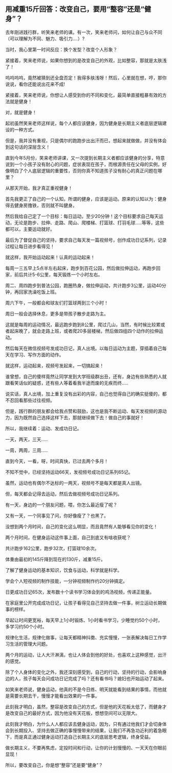 ## 用减重15斤回答：改变自己，要用“整容”还是“健身”？

去年刚进践行群，听笑来老师的课。有一次，笑来老师问，如何让自己与众不同（可以理解为不同、魅力、吸引力....）?

当时，我心里第一时间反应：换个发型？改变个人形象？

紧接着，笑来老师说，如果你想到的是改变自己的外观，比如整容，那就是太肤浅了！

呜呜呜呜，竟然被猜到还全盘否定！我得多肤浅呀！然后，心里就在想，哼，那你说说，看你还能说出花来不成!

紧接着，笑来老师说，你想让人感受到你的不同和变化，最简单直接粗暴有效的方法就是健身！

对，就是健身！

起初虽然笑来老师这样说，每个人都应该健身，因为健身是长期主义者底层逻辑建设的一种方式。

但是，我并没有重视，只是偶尔的跑跑步出出汗而已，想起来就做做，并没有体会到这句话的深层含义！

直到今年5月份，笑来老师讲课，又一次提到长期主义者都应该健身的分享，特意说到一个小孩子没有耐心的问题，症状表现在孩子，而根源责任在父母的实例，好像明白了个人底层逻辑的重要性，否则你真不知道孩子没有耐心的真正问题在哪里？

从那天开始，我才真正重视健身！

首先我更正了自己的一个认知，所谓的健身，应该是运动。原来的认知以为：健身得去健身房撸铁，否则就不叫健身。

然后我给自己定了一个目标：每日运动，至少20分钟！这个目标要求自己每天运动，无论是跑步、拉伸、走路、爬山、爬楼梯、打篮球、打羽毛球.....等等，这些都可以，主要运动就好。

最后为了督促自己的坚持，要求自己每天发一篇视频号，创作成功日记系列，记录过程让每日进步看得见！

就这样，我开始运动起来！认真的运动起来！

每周一三五早上5点半左右起床，跑步到百花公园，然后做拉伸运动，再跑步回家，前后共计5-6公里，每天锻炼一个小时左右。

周二、周四跑步到普法公园，跑圈热身，做拉伸运动，共计跑步3公里，运动40分钟，再回家洗澡吃饭上班。

周六下午，一般都会和球友们打篮球两到三个小时！

周日一般会选择休息，更多是带孩子散步走路为主。

这就是每周的运动情况，最远跑步跑到8公里，爬过几山，当然，有时候比较累或者起床晚了，就会走路上班，或者爬20多层楼梯，然后做四组四个动作的拉伸运动。

然后每天在微信视频号发成功日记，真人出境。以每日运动为主题，穿插着自己每天在学习、写作方面的动作。

就这样，运动起来，视频号发起来，一切搞起来！

谁曾想，自己的傻样竟然让同学发到大学班级群出丑，还有，身边有些熟悉的人就跟看笑话似的疑惑，还有些人等着看我半途而废的无疾而终.....

说实话，真人出境，加上重复没有出彩的内容，自己也觉得自己的确实挺傻的，都不忍回看那些过往视频。

但是，践行群的朋友都会给我点赞和鼓励，这也是我不断运动、每天发视频的源动力，因为既然自己选择这样下去，那就继续做下去！做自己的事就好！

所以，我继续着：运动、发成功日记。

一天，两天，三天.....

一周，两周，三周.....

直到今天，一看，呀，时间真快，已过去两个多月！

不知不觉中，已经坚持运动66天，发视频号成功日记系列65记。

虽然，运动也有偶尔不达标的一两天，视频号不是每天都是真人出镜。

但，每天都会记得去运动，然后去做视频号成功日记系列。

有一天，身边的一个朋友问题，喂，你怎么最近瘦了呢？

又有一天，一个同事见了问，你好像瘦了？也黑了。

没想到两个月时间，自己的变化这么明显，而且竟然有人能够看见你的变化！

两个月时间，在健身运动这件事上面，自己到底又有啥收获呢？

共计跑步162公里，跑步32次，打篮球10余次。

体重由最初的145斤降到现在的130斤，减重15斤。

了解了健身运动的基本知识，饮食与运动，科学就是科学。

学会个人短视频的制作技能，一分钟视频制作约20分钟搞定。

日更成功日记65次，发布数十个读书学习体会到的鸡汤视频，传递正能量。

在家庭里公开完成成功日记，让孩子看得见自己坚持去做一件事，树立运动长期做事的榜样。

早起让时间更宽裕，每天早上1小时锻炼、1小时看书学习，少睡觉约50个小时，多学习约50个小时。

规律化生活，规律化做事，让每天都精神抖擞、充实慢慢，一张表解决每日工作学习生活的管理大问题。



两个月的运动，让人大汗淋漓，也让人体会到他的好处，也喜欢上这种感觉，出汗的感觉。

除了个人身体的变化之外，我还深刻感受到，自己的行动，坚持的行动，会影响身边的人，孩子每天会问成功日记完成了吗？还有看书吗？媳妇也开始运动了起来。

如笑来老师说，健身运动，他真的不是今日练、明天就能看到结果的事情，而他就是需要长期去干，慢慢才能看出效果的一件事。

此刻我才明白，虽然，整容是改变自己的方式，但是他的天花板太低了，而健身才是改变自己的最好方式，因为他没有天花板，想想空间可以无限大。

此刻我才明白，为什么人人都应该去健身运动，因为，只有通过他我们才会切身体会到长期投入、坚持去做正确的事慢慢带来的结果，让我们不再急功近利的着急眼下，而是真正通过健身运动打造自己长期主义的底层思考逻辑，终身受益。

做长期主义，不要再焦虑，定投时间和行动，让你的计划慢慢的、一天天在你眼前显现！

所以，要改变自己，你是想“整容”还是要“健身”？


